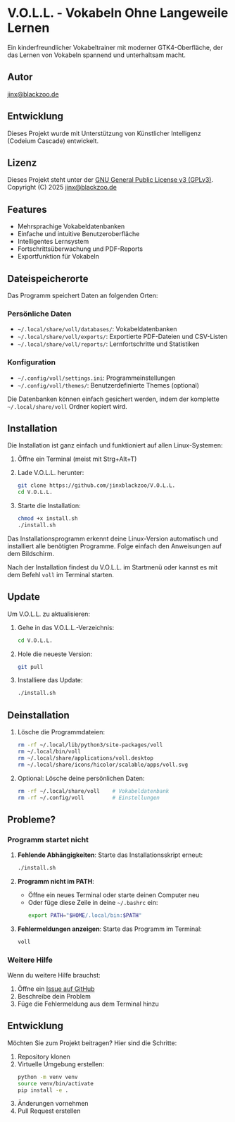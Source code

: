 # V.O.L.L. - Vokabeln Ohne Langeweile Lernen

Ein kinderfreundlicher Vokabeltrainer mit moderner GTK4-Oberfläche, der das Lernen von Vokabeln spannend und unterhaltsam macht.

## Autor
jinx@blackzoo.de

## Entwicklung
Dieses Projekt wurde mit Unterstützung von Künstlicher Intelligenz (Codeium Cascade) entwickelt.

## Lizenz
Dieses Projekt steht unter der [GNU General Public License v3 (GPLv3)](LICENSE).
Copyright (C) 2025 jinx@blackzoo.de

## Features

- Mehrsprachige Vokabeldatenbanken
- Einfache und intuitive Benutzeroberfläche
- Intelligentes Lernsystem
- Fortschrittsüberwachung und PDF-Reports
- Exportfunktion für Vokabeln

## Dateispeicherorte

Das Programm speichert Daten an folgenden Orten:

### Persönliche Daten
- `~/.local/share/voll/databases/`: Vokabeldatenbanken
- `~/.local/share/voll/exports/`: Exportierte PDF-Dateien und CSV-Listen
- `~/.local/share/voll/reports/`: Lernfortschritte und Statistiken

### Konfiguration
- `~/.config/voll/settings.ini`: Programmeinstellungen
- `~/.config/voll/themes/`: Benutzerdefinierte Themes (optional)

Die Datenbanken können einfach gesichert werden, indem der komplette `~/.local/share/voll` Ordner kopiert wird.

## Installation

Die Installation ist ganz einfach und funktioniert auf allen Linux-Systemen:

1. Öffne ein Terminal (meist mit Strg+Alt+T)

2. Lade V.O.L.L. herunter:
   ```bash
   git clone https://github.com/jinxblackzoo/V.O.L.L.
   cd V.O.L.L.
   ```

3. Starte die Installation:
   ```bash
   chmod +x install.sh
   ./install.sh
   ```

Das Installationsprogramm erkennt deine Linux-Version automatisch und installiert alle benötigten Programme. Folge einfach den Anweisungen auf dem Bildschirm.

Nach der Installation findest du V.O.L.L. im Startmenü oder kannst es mit dem Befehl `voll` im Terminal starten.

## Update

Um V.O.L.L. zu aktualisieren:

1. Gehe in das V.O.L.L.-Verzeichnis:
   ```bash
   cd V.O.L.L.
   ```

2. Hole die neueste Version:
   ```bash
   git pull
   ```

3. Installiere das Update:
   ```bash
   ./install.sh
   ```

## Deinstallation

1. Lösche die Programmdateien:
   ```bash
   rm -rf ~/.local/lib/python3/site-packages/voll
   rm ~/.local/bin/voll
   rm ~/.local/share/applications/voll.desktop
   rm ~/.local/share/icons/hicolor/scalable/apps/voll.svg
   ```

2. Optional: Lösche deine persönlichen Daten:
   ```bash
   rm -rf ~/.local/share/voll    # Vokabeldatenbank
   rm -rf ~/.config/voll         # Einstellungen
   ```

## Probleme?

### Programm startet nicht
1. **Fehlende Abhängigkeiten**: 
   Starte das Installationsskript erneut:
   ```bash
   ./install.sh
   ```

2. **Programm nicht im PATH**:
   - Öffne ein neues Terminal oder starte deinen Computer neu
   - Oder füge diese Zeile in deine `~/.bashrc` ein:
     ```bash
     export PATH="$HOME/.local/bin:$PATH"
     ```

3. **Fehlermeldungen anzeigen**:
   Starte das Programm im Terminal:
   ```bash
   voll
   ```

### Weitere Hilfe
Wenn du weitere Hilfe brauchst:
1. Öffne ein [Issue auf GitHub](https://github.com/jinxblackzoo/V.O.L.L./issues)
2. Beschreibe dein Problem
3. Füge die Fehlermeldung aus dem Terminal hinzu

## Entwicklung

Möchten Sie zum Projekt beitragen? Hier sind die Schritte:

1. Repository klonen
2. Virtuelle Umgebung erstellen:
   ```bash
   python -m venv venv
   source venv/bin/activate
   pip install -e .
   ```
3. Änderungen vornehmen
4. Pull Request erstellen
